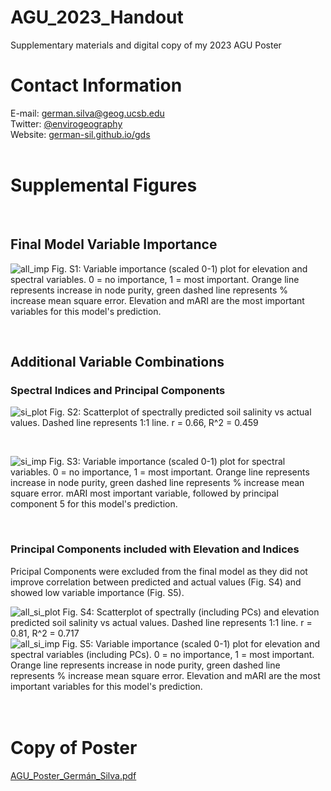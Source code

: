 # AGU_2023_Handout
Supplementary materials and digital copy of my 2023 AGU Poster
<br>

# Contact Information
E-mail: german.silva@geog.ucsb.edu <br>
Twitter: [@envirogeography](https://twitter.com/envirogeography?lang=en)  <br>
Website: [german-sil.github.io/gds](german-sil.github.io/gds) <br>
<br>

# Supplemental Figures
<br>

## Final Model Variable Importance

![all_imp](https://github.com/German-Sil/AGU_2023_Handout/assets/91705562/8407e055-aaf6-400c-895b-1afbbbbdc99a)
Fig. S1: Variable importance (scaled 0-1) plot for elevation and spectral variables. 0 = no importance, 1 = most important. Orange line represents increase in node purity, green dashed line represents % increase mean square error. Elevation and mARI are the most important variables for this model's prediction.

<br>

## Additional Variable Combinations

### Spectral Indices and Principal Components 
![si_plot](https://github.com/German-Sil/AGU_2023_Handout/assets/91705562/aa68247d-77ad-4e4f-8d7e-ddcecaad6be5)
Fig. S2: Scatterplot of spectrally predicted soil salinity vs actual values. Dashed line represents 1:1 line. r = 0.66, R^2 = 0.459


<br>

![si_imp](https://github.com/German-Sil/AGU_2023_Handout/assets/91705562/4748ba28-db96-4c6d-8d42-197c8a92c464)
Fig. S3: Variable importance (scaled 0-1) plot for spectral variables. 0 = no importance, 1 = most important. Orange line represents increase in node purity, green dashed line represents % increase mean square error. mARI most important variable, followed by principal component 5 for this model's prediction.

<br>

### Principal Components included with Elevation and Indices

Pricipal Components were excluded from the final model as they did not improve correlation between predicted and actual values (Fig. S4) and showed low variable importance (Fig. S5).

![all_si_plot](https://github.com/German-Sil/AGU_2023_Handout/assets/91705562/42c58309-27c2-4b3e-8b86-c319094f0416)
Fig. S4: Scatterplot of spectrally (including PCs) and elevation predicted soil salinity vs actual values. Dashed line represents 1:1 line. r = 0.81, R^2 = 0.717
<br>
![all_si_imp](https://github.com/German-Sil/AGU_2023_Handout/assets/91705562/7eb294e3-546b-49ea-a761-05bbcb7b2d9a)
Fig. S5: Variable importance (scaled 0-1) plot for elevation and spectral variables (including PCs). 0 = no importance, 1 = most important. Orange line represents increase in node purity, green dashed line represents % increase mean square error. Elevation and mARI are the most important variables for this model's prediction.
<br>
<br>
<br>

# Copy of Poster

[AGU_Poster_Germán_Silva.pdf](https://github.com/German-Sil/AGU_2023_Handout/files/13491683/AGU_Poster_German_Silva.pdf)

